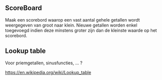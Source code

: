 ## ScoreBoard

Maak een scorebord waarop een vast aantal gehele getallen wordt weergegeven van groot naar klein. Nieuwe getallen worden enkel toegevoegd indien deze minstens groter zijn dan de kleinste waarde op het scorebord.

## Lookup table

Voor priemgetallen, sinusfuncties, ... ?

https://en.wikipedia.org/wiki/Lookup_table